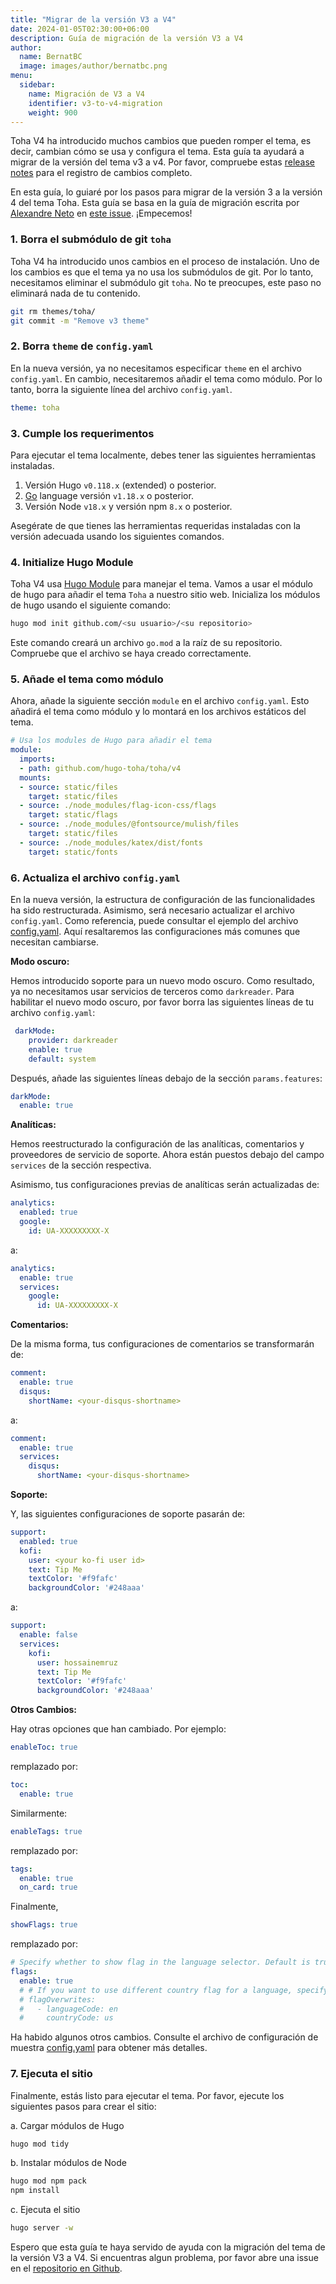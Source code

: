 ```yaml
---
title: "Migrar de la versión V3 a V4"
date: 2024-01-05T02:30:00+06:00
description: Guía de migración de la versión V3 a V4
author:
  name: BernatBC
  image: images/author/bernatbc.png
menu:
  sidebar:
    name: Migración de V3 a V4
    identifier: v3-to-v4-migration
    weight: 900
---
```


Toha V4 ha introducido muchos cambios que pueden romper el tema, es decir, cambian cómo se usa y configura el tema. Esta guía ta ayudará a migrar de la versión del tema v3 a v4. Por favor, compruebe estas [release notes](https://github.com/hugo-toha/toha/releases/tag/v4.0.0) para el registro de cambios completo.

En esta guía, lo guiaré por los pasos para migrar de la versión 3 a la versión 4 del tema Toha. Esta guía se basa en la guía de migración escrita por [Alexandre Neto](https://github.com/SrNetoChan) en [este issue](https://github.com/hugo-toha/toha/issues/852). ¡Empecemos!

### 1. Borra el submódulo de git `toha`

Toha V4 ha introducido unos cambios en el proceso de instalación. Uno de los cambios es que el tema ya no usa los submódulos de git. Por lo tanto, necesitamos eliminar el submódulo git `toha`. No te preocupes, este paso no eliminará nada de tu contenido.

```bash
git rm themes/toha/
git commit -m "Remove v3 theme"
```

### 2. Borra `theme` de `config.yaml`

En la nueva versión, ya no necesitamos especificar `theme` en el archivo `config.yaml`. En cambio, necesitaremos añadir el tema como módulo. Por lo tanto, borra la siguiente línea del archivo `config.yaml`.

```yaml
theme: toha
```

### 3. Cumple los requerimentos

Para ejecutar el tema localmente, debes tener las siguientes herramientas instaladas.

1. Versión Hugo `v0.118.x` (extended) o posterior.
2. [Go](https://go.dev/doc/install) language versión `v1.18.x` o posterior.
3. Versión Node `v18.x` y versión npm `8.x` o posterior.

Asegérate de que tienes las herramientas requeridas instaladas con la versión adecuada usando los siguientes comandos.

### 4. Initialize Hugo Module

Toha V4 usa [Hugo Module](https://gohugo.io/hugo-modules/) para manejar el tema. Vamos a usar el módulo de hugo para añadir el tema `Toha` a nuestro sitio web. Inicializa los módulos de hugo usando el siguiente comando:

```bash
hugo mod init github.com/<su usuario>/<su repositorio>
```

Este comando creará un archivo `go.mod` a la raíz de su repositorio. Compruebe que el archivo se haya creado correctamente.

### 5. Añade el tema como módulo

Ahora, añade la siguiente sección `module` en el archivo `config.yaml`. Esto añadirá el tema como módulo y lo montará en los archivos estáticos del tema.

```yaml
# Usa los modules de Hugo para añadir el tema
module:
  imports:
  - path: github.com/hugo-toha/toha/v4
  mounts:
  - source: static/files
    target: static/files
  - source: ./node_modules/flag-icon-css/flags
    target: static/flags
  - source: ./node_modules/@fontsource/mulish/files
    target: static/files
  - source: ./node_modules/katex/dist/fonts
    target: static/fonts
```

### 6. Actualiza el archivo `config.yaml`

En la nueva versión, la estructura de configuración de las funcionalidades ha sido restructurada. Asimismo, será necesario actualizar el archivo `config.yaml`. Como referencia, puede consultar el ejemplo del archivo [config.yaml](https://github.com/hugo-toha/hugo-toha.github.io/blob/main/config.yaml). Aquí resaltaremos las configuraciones más comunes que necesitan cambiarse.

**Modo oscuro:**

Hemos introducido soporte para un nuevo modo oscuro. Como resultado, ya no necesitamos usar servicios de terceros como `darkreader`. Para habilitar el nuevo modo oscuro, por favor borra las siguientes líneas de tu archivo `config.yaml`:

```yaml
 darkMode:
    provider: darkreader
    enable: true
    default: system
```

Después, añade las siguientes líneas debajo de la sección `params.features`:

```yaml
darkMode:
  enable: true
```

**Analíticas:**

Hemos reestructurado la configuración de las analíticas, comentarios y proveedores de servicio de soporte. Ahora están puestos debajo del campo `services` de la sección respectiva.

Asimismo, tus configuraciones previas de analíticas serán actualizadas de:

```yaml
analytics:
  enabled: true
  google:
    id: UA-XXXXXXXXX-X
```

a:

```yaml
analytics:
  enable: true
  services:
    google:
      id: UA-XXXXXXXXX-X
```

**Comentarios:**

De la misma forma, tus configuraciones de comentarios se transformarán de:

```yaml
comment:
  enable: true
  disqus:
    shortName: <your-disqus-shortname>
```

a:
  
```yaml
comment:
  enable: true
  services:
    disqus:
      shortName: <your-disqus-shortname>
```

**Soporte:**

Y, las siguientes configuraciones de soporte pasarán de:

```yaml
support:
  enabled: true
  kofi:
    user: <your ko-fi user id>
    text: Tip Me
    textColor: '#f9fafc'
    backgroundColor: '#248aaa'
```

a:

```yaml
support:
  enable: false
  services:
    kofi:
      user: hossainemruz
      text: Tip Me
      textColor: '#f9fafc'
      backgroundColor: '#248aaa'
```

**Otros Cambios:**

Hay otras opciones que han cambiado. Por ejemplo:

```yaml
enableToc: true
```

remplazado por:

```yaml
toc:
  enable: true
```

Similarmente:

```yaml
enableTags: true
```

remplazado por:

```yaml
tags:
  enable: true
  on_card: true
```

Finalmente,

```yaml
showFlags: true
```

remplazado por:

```yaml
# Specify whether to show flag in the language selector. Default is true.
flags:
  enable: true
  # # If you want to use different country flag for a language, specify them here.
  # flagOverwrites:
  #   - languageCode: en
  #     countryCode: us

```

Ha habido algunos otros cambios. Consulte el archivo de configuración de muestra [config.yaml](https://github.com/hugo-toha/hugo-toha.github.io/blob/main/config.yaml) para obtener más detalles.

### 7. Ejecuta el sitio

Finalmente, estás listo para ejecutar el tema. Por favor, ejecute los siguientes pasos para crear el sitio: 

a. Cargar módulos de Hugo

```bash
hugo mod tidy
```

b. Instalar módulos de Node

```bash
hugo mod npm pack
npm install
```

c. Ejecuta el sitio

```bash
hugo server -w
```

Espero que esta guía te haya servido de ayuda con la migración del tema de la versión V3 a V4. Si encuentras algun problema, por favor abre una issue en el [repositorio en Github](https://github.com/hugo-toha/toha).
